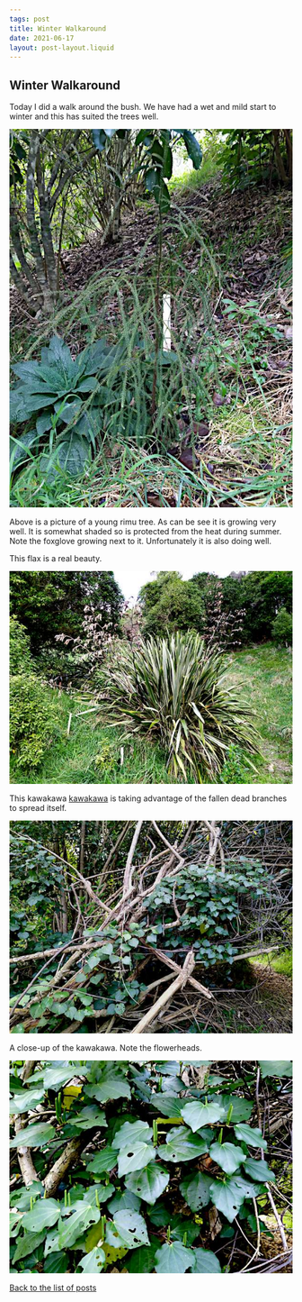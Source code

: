 ```yaml
---
tags: post
title: Winter Walkaround
date: 2021-06-17
layout: post-layout.liquid
---
```


## Winter Walkaround

Today I did a walk around the bush. We have had a wet and mild start to winter and this has suited the trees well.

![Young Rimu tree](/images/news/winter-walkaround/rimu.jpg)

Above is a picture of a young rimu tree. As can be see it is growing very well. It is somewhat shaded so is protected from the heat during summer. Note the foxglove growing next to it. Unfortunately it is also doing well.


This flax is a real beauty.

![Flax bush](/images/news/winter-walkaround/flax.jpg)

This kawakawa [kawakawa](https://teara.govt.nz/en/photograph/13880/kawakawa) is taking advantage of the fallen dead branches to spread itself.

![Spreading kawakawa](/images/news/winter-walkaround/kawakawa.jpg)

A close-up of the kawakawa. Note the flowerheads.

![Closeup of kawakawa](/images/news/winter-walkaround/kawakawa-closeup.jpg)


[Back to the list of posts](/postlist)

<p>&nbsp;</p>